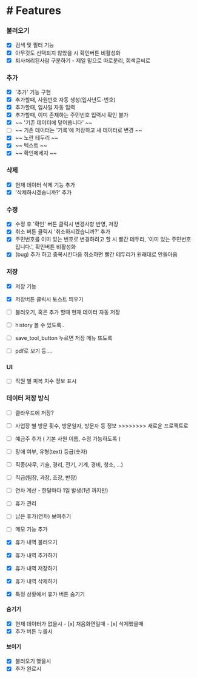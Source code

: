 # # Features
 ### 불러오기
 - [x] 검색 및 필터 기능
 - [x] 아무것도 선택되지 않았을 시 확인버튼 비활성화
 - [x] 퇴사처리된사람 구분하기 - 제일 밑으로 따로분리, 회색글씨로

 ### 추가
 - [x] '추가' 기능 구현
 - [x] 추가할때, 사원번호 자동 생성(입사년도-번호)
 - [x] 추가할때, 입사일 자동 입력
 - [x] 추가할때, 이미 존재하는 주민번호 입력시 확인 불가 
  - [x] ~~ '기존 데이터에 덮어씁니다' ~~
  - [ ] ~~ 기존 데이터는 '기록'에 저장하고 새 데이터로 변경 ~~
  - [x] ~~ 노란 테두리 ~~
  - [x] ~~ 텍스트 ~~
  - [x] ~~ 확인메세지 ~~

 ### 삭제
 - [x] 현재 데이터 삭제 기능 추가
 - [x] '삭제하시겠습니까?' 추가

 ### 수정
 - [x] 수정 후 '확인' 버튼 클릭시 변경사항 반영, 저장
 - [x] 취소 버튼 클릭시 '취소하시겠습니까?' 추가
 - [x] 주민번호를 이미 있는 번호로 변경하려고 할 시 빨간 테두리, '이미 있는 주민번호 입니다.', 확인버튼 비활성화
  - [x] (bug) 추가 하고 중복시킨다음 취소하면 빨간 테두리가 원래대로 안돌아옴

 ### 저장
 - [x] 저장 기능
 - [x] 저장버튼 클릭시 토스트 띄우기
 - [ ] 불러오기, 혹은 추가 할때 현재 데이터 자동 저장
 - [ ] history 볼 수 있도록..
 - [ ] save_tool_button 누르면 저장 메뉴 뜨도록
  - [ ] pdf로 보기 등....


 ### UI
 - [ ] 직원 별 피복 치수 정보 표시


 ### 데이터 저장 방식
 - [ ] 클라우드에 저장?



 - [ ] 사업장 별 방문 횟수, 방문일자, 방문자 등 정보        >>>>>>>> 새로운 프로젝트로

 - [ ] 예금주 추가 ( 기본 사원 이름, 수정 가능하도록 )
 - [ ] 장애 여부, 유형(text) 등급(숫자) 
 - [ ] 직종(사무, 기술, 경리, 전기, 기계, 경비, 청소, ...)
 - [ ] 직급(팀장, 과장, 조장, 반장)
 - [ ] 연차 계산 - 한달마다 1일 발생(1년 까지만)
 - [ ] 휴가 관리
  - [ ] 남은 휴가(연차) 보여주기
  - [ ] 메모 기능 추가
  - [x] 휴가 내역 불러오기
  - [x] 휴가 내역 추가하기
  - [x] 휴가 내역 저장하기
  - [x] 휴가 내역 삭제하기
  - [x] 특정 상황에서 휴가 버튼 숨기기
   #### 숨기기
   - [x] 현재 데이터가 없을시
    - [x] 처음화면일때
    - [x] 삭제했을때
   - [x] 추가 버튼 누를시
   #### 보이기
   - [x] 불러오기 했을시
   - [x] 추가 완료시